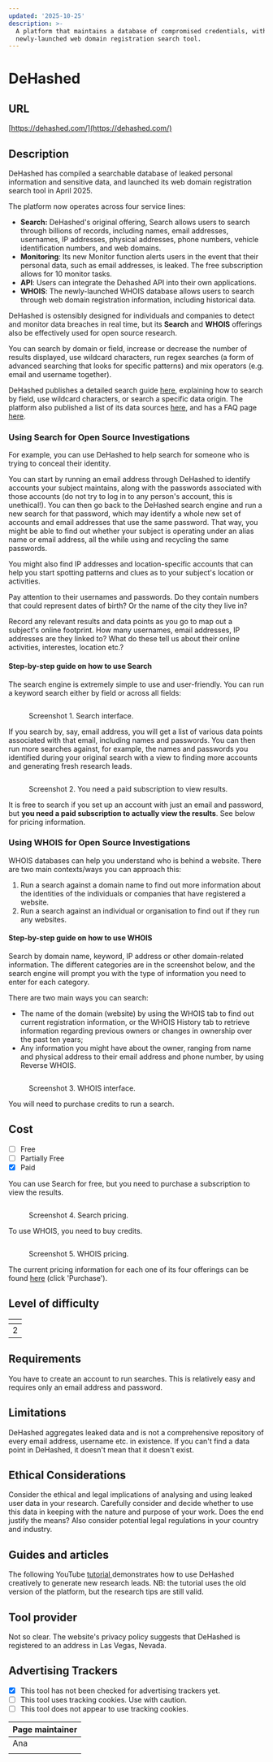 ```yaml
---
updated: '2025-10-25'
description: >-
  A platform that maintains a database of compromised credentials, with a
  newly-launched web domain registration search tool.
---
```


# DeHashed

## URL

[https://dehashed.com/](https://dehashed.com/)

## Description

DeHashed has compiled a searchable database of leaked personal information and sensitive data, and launched its web domain registration search tool in April 2025.

The platform now operates across four service lines:

* **Search:** DeHashed's original offering, Search allows users to search through billions of records, including names, email addresses, usernames, IP addresses, physical addresses, phone numbers, vehicle identification numbers, and web domains.
* **Monitoring**: Its new Monitor function alerts users in the event that their personal data, such as email addresses, is leaked. The free subscription allows for 10 monitor tasks.
* **API**: Users can integrate the Dehashed API into their own applications.
* **WHOIS**: The newly-launched WHOIS database allows users to search through web domain registration information, including historical data.

DeHashed is ostensibly designed for individuals and companies to detect and monitor data breaches in real time, but its **Search** and **WHOIS** offerings also be effectively used for open source research.

You can search by domain or field, increase or decrease the number of results displayed, use wildcard characters, run regex searches (a form of advanced searching that looks for specific patterns) and mix operators (e.g. email and username together).

DeHashed publishes a detailed search guide [here](https://app.dehashed.com/documentation/search-guide), explaining how to search by field, use wildcard characters, or search a specific data origin. The platform also published a list of its data sources [here](https://dehashed.com/data-wells), and has a FAQ page [here](https://app.dehashed.com/documentation/faq).

### Using Search for Open Source Investigations

For example, you can use DeHashed to help search for someone who is trying to conceal their identity.

You can start by running an email address through DeHashed to identify accounts your subject maintains, along with the passwords associated with those accounts (do not try to log in to any person's account, this is unethical!). You can then go back to the DeHashed search engine and run a new search for that password, which may identify a whole new set of accounts and email addresses that use the same password. That way, you might be able to find out whether your subject is operating under an alias name or email address, all the while using and recycling the same passwords.

You might also find IP addresses and location-specific accounts that can help you start spotting patterns and clues as to your subject's location or activities.

Pay attention to their usernames and passwords. Do they contain numbers that could represent dates of birth? Or the name of the city they live in?

Record any relevant results and data points as you go to map out a subject's online footprint. How many usernames, email addresses, IP addresses are they linked to? What do these tell us about their online activities, interestes, location etc.?

#### Step-by-step guide on how to use Search

The search engine is extremely simple to use and user-friendly. You can run a keyword search either by field or across all fields:

<figure><img src=".gitbook/assets/image (2).png" alt=""><figcaption><p>Screenshot 1. Search interface.</p></figcaption></figure>

If you search by, say, email address, you will get a list of various data points associated with that email, including names and passwords. You can then run more searches against, for example, the names and passwords you identified during your original search with a view to finding more accounts and generating fresh research leads.

<figure><img src=".gitbook/assets/image (3).png" alt=""><figcaption><p>Screenshot 2. You need a paid subscription to view results.</p></figcaption></figure>

It is free to search if you set up an account with just an email and password, but **you need a paid subscription to actually view the results**. See below for pricing information.

### Using WHOIS for Open Source Investigations

WHOIS databases can help you understand who is behind a website. There are two main contexts/ways you can approach this:

1. Run a search against a domain name to find out more information about the identities of the individuals or companies that have registered a website.
2. Run a search against an individual or organisation to find out if they run any websites.

#### Step-by-step guide on how to use WHOIS

Search by domain name, keyword, IP address or other domain-related information. The different categories are in the screenshot below, and the search engine will prompt you with the type of information you need to enter for each category.

There are two main ways you can search:

* The name of the domain (website) by using the WHOIS tab to find out current registration information, or the WHOIS History tab to retrieve information regarding previous owners or changes in ownership over the past ten years;
* Any information you might have about the owner, ranging from name and physical address to their email address and phone number, by using Reverse WHOIS.

<figure><img src=".gitbook/assets/image (4).png" alt=""><figcaption><p>Screenshot 3. WHOIS interface.</p></figcaption></figure>

You will need to purchase credits to run a search.

## Cost

* [ ] Free
* [ ] Partially Free
* [x] Paid

You can use Search for free, but you need to purchase a subscription to view the results.

<figure><img src=".gitbook/assets/image.png" alt=""><figcaption><p>Screenshot 4. Search pricing.</p></figcaption></figure>

To use WHOIS, you need to buy credits.

<figure><img src=".gitbook/assets/image (1).png" alt=""><figcaption><p>Screenshot 5. WHOIS pricing.</p></figcaption></figure>

The current pricing information for each one of its four offerings can be found [here](https://app.dehashed.com/subscriptions) (click 'Purchase').

## Level of difficulty

<table><thead><tr><th data-type="rating" data-max="5"></th></tr></thead><tbody><tr><td>2</td></tr></tbody></table>

## Requirements

You have to create an account to run searches. This is relatively easy and requires only an email address and password.

## Limitations

DeHashed aggregates leaked data and is not a comprehensive repository of every email address, username etc. in existence. If you can't find a data point in DeHashed, it doesn't mean that it doesn't exist.

## Ethical Considerations

Consider the ethical and legal implications of analysing and using leaked user data in your research. Carefully consider and decide whether to use this data in keeping with the nature and purpose of your work. Does the end justify the means? Also consider potential legal regulations in your country and industry.

## Guides and articles

The following YouTube [tutorial ](https://www.youtube.com/watch?v=UeI7wEdLPn8)demonstrates how to use DeHashed creatively to generate new research leads. NB: the tutorial uses the old version of the platform, but the research tips are still valid.

## Tool provider

Not so clear. The website's privacy policy suggests that DeHashed is registered to an address in Las Vegas, Nevada.

## Advertising Trackers

* [x] This tool has not been checked for advertising trackers yet.
* [ ] This tool uses tracking cookies. Use with caution.
* [ ] This tool does not appear to use tracking cookies.

| Page maintainer |
| --------------- |
| Ana             |
|                 |
